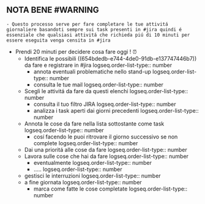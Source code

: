## NOTA BENE #WARNING
	- Questo processo serve per fare completare le tue attivitá giornaliere basandoti sempre sui task presenti in #jira quindi é essenziale che qualsiasi attivitá che richieda piú di 10 minuti per essere eseguita venga censita in #jira
- Prendi 20 minuti per decidere cosa fare oggi ! ⏰
	- Identifica le possibili ((654bdedb-e744-4de0-91db-e137747446b7)) da fare e registrare in #jira
	  logseq.order-list-type:: number
		- annota eventuali problematiche nello stand-up
		  logseq.order-list-type:: number
		- consulta le tue mail
		  logseq.order-list-type:: number
	- Scegli le attivitá da fare da questi elenchi
	  logseq.order-list-type:: number
		- consulta il tuo filtro JIRA
		  logseq.order-list-type:: number
		- analizza i task aperti dai giorni precedenti
		  logseq.order-list-type:: number
	- Annota le cose da fare nella lista sottostante come task
	  logseq.order-list-type:: number
		- cosí facendo le puoi ritrovare il giorno successivo se non complete
		  logseq.order-list-type:: number
	- Dai una prioritá alle cose da fare
	  logseq.order-list-type:: number
	- Lavora sulle cose che hai da fare
	  logseq.order-list-type:: number
		- eventualmente
		  logseq.order-list-type:: number
		- .....
		  logseq.order-list-type:: number
	- gestisci le interruzioni
	  logseq.order-list-type:: number
	- a fine giornata
	  logseq.order-list-type:: number
		- marca come fatte le cose completate
		  logseq.order-list-type:: number